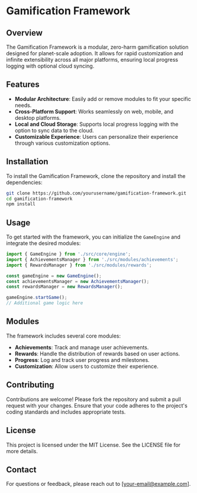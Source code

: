 # Gamification Framework

## Overview
The Gamification Framework is a modular, zero-harm gamification solution designed for planet-scale adoption. It allows for rapid customization and infinite extensibility across all major platforms, ensuring local progress logging with optional cloud syncing.

## Features
- **Modular Architecture**: Easily add or remove modules to fit your specific needs.
- **Cross-Platform Support**: Works seamlessly on web, mobile, and desktop platforms.
- **Local and Cloud Storage**: Supports local progress logging with the option to sync data to the cloud.
- **Customizable Experience**: Users can personalize their experience through various customization options.

## Installation
To install the Gamification Framework, clone the repository and install the dependencies:

```bash
git clone https://github.com/yourusername/gamification-framework.git
cd gamification-framework
npm install
```

## Usage
To get started with the framework, you can initialize the `GameEngine` and integrate the desired modules:

```typescript
import { GameEngine } from './src/core/engine';
import { AchievementsManager } from './src/modules/achievements';
import { RewardsManager } from './src/modules/rewards';

const gameEngine = new GameEngine();
const achievementsManager = new AchievementsManager();
const rewardsManager = new RewardsManager();

gameEngine.startGame();
// Additional game logic here
```

## Modules
The framework includes several core modules:
- **Achievements**: Track and manage user achievements.
- **Rewards**: Handle the distribution of rewards based on user actions.
- **Progress**: Log and track user progress and milestones.
- **Customization**: Allow users to customize their experience.

## Contributing
Contributions are welcome! Please fork the repository and submit a pull request with your changes. Ensure that your code adheres to the project's coding standards and includes appropriate tests.

## License
This project is licensed under the MIT License. See the LICENSE file for more details.

## Contact
For questions or feedback, please reach out to [your-email@example.com].